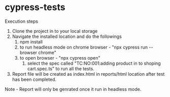 # cypress-tests

Execution steps
1. Clone the project in to your local storage
2. Navigate the installed location and do the followings
    1. npm install
    2. to run headless mode on chrome browser - "npx cypress run --browser chrome" 
    3. to open browser - "npx cypress open"
        1. select the spec called "TC:NO:001:adding product in to shoping cart.spec.ts" to run all the tests.
3. Report file will be created as index.html in reports/html location after test has been completed.

  Note - Report will only be genrated once it run in headless mode. 
